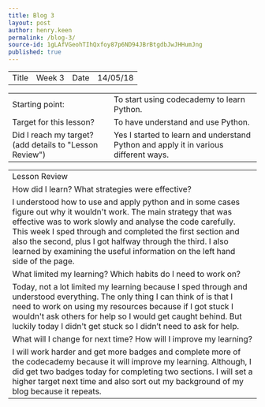 ```yaml
---
title: Blog 3
layout: post
author: henry.keen
permalink: /blog-3/
source-id: 1gLAfVGeohTIhQxfoy87p6ND94JBrBtgdbJwJHHumJng
published: true
---
```

<table>
  <tr>
    <td>Title</td>
    <td>Week 3</td>
    <td>Date</td>
    <td>14/05/18</td>
  </tr>
</table>


<table>
  <tr>
    <td>Starting point:</td>
    <td>To start using codecademy to learn Python.</td>
  </tr>
  <tr>
    <td>Target for this lesson?</td>
    <td>To have understand and use Python.</td>
  </tr>
  <tr>
    <td>Did I reach my target? 
(add details to "Lesson Review")</td>
    <td> Yes I started to learn and understand Python and apply it in various different ways.</td>
  </tr>
</table>


<table>
  <tr>
    <td>Lesson Review</td>
  </tr>
  <tr>
    <td>How did I learn? What strategies were effective? </td>
  </tr>
  <tr>
    <td>I understood how to use and apply python and in some cases figure out why it wouldn't work. The main strategy that was effective was to work slowly and analyse the code carefully. This week I sped through and completed the first section and also the second, plus I got halfway through the third. I also learned by examining the useful information on the left hand side of the page.</td>
  </tr>
  <tr>
    <td>What limited my learning? Which habits do I need to work on? </td>
  </tr>
  <tr>
    <td>Today, not a lot limited my learning because I sped through and understood everything. The only thing I can think of is that  I need to work on using my resources because if I got stuck I wouldn't ask others for help so I would get caught behind. But luckily today I didn't get stuck so I didn’t need to ask for help.</td>
  </tr>
  <tr>
    <td>What will I change for next time? How will I improve my learning?</td>
  </tr>
  <tr>
    <td>I will work harder and get more badges and complete more of the codecademy because it will improve my learning. Although, I did get two badges today for completing two sections. I will set a higher target next time and also sort out my background of my blog because it repeats.</td>
  </tr>
</table>



